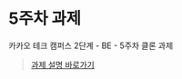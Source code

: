 # 5주차 과제
카카오 테크 캠퍼스 2단계 - BE - 5주차 클론 과제

> [과제 설명 바로가기](https://github.com/jagaldol/step2-BE-kakao-shop#5%EC%A3%BC%EC%B0%A8)